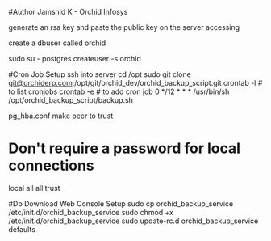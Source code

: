 #Author Jamshid K - Orchid Infosys


generate an rsa key and paste the public key on the server accessing


create a dbuser called orchid 

sudo su - postgres
createuser -s orchid

#Cron Job Setup
ssh into server
cd /opt
sudo git clone git@orchiderp.com:/opt/git/orchid_dev/orchid_backup_script.git
crontab -l # to list cronjobs
crontab -e # to add cron job
0 */12 * * * /usr/bin/sh /opt/orchid_backup_script/backup.sh

pg_hba.conf
make peer to trust
# Don't require a password for local connections
local   all             all                                     trust

#Db Download Web Console Setup
sudo cp orchid_backup_service /etc/init.d/orchid_backup_service
sudo chmod +x /etc/init.d/orchid_backup_service
sudo update-rc.d orchid_backup_service defaults
